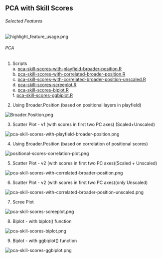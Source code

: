 ## PCA with Skill Scores

###### Selected Features  
  
![highlight_feature_usage.png](highlight_feature_usage.png)
  
###### PCA  
1. Scripts  
 a. [pca-skill-scores-with-playfield-broader-position.R](../../code/pca-skill-scores-with-playfield-broader-position.R)  
 b. [pca-skill-scores-with-correlated-broader-position.R](../../code/pca-skill-scores-with-correlated-broader-position.R)  
 c. [pca-skill-scores-with-correlated-broader-position-unscaled.R](../../code/pca-skill-scores-with-correlated-broader-position-unscaled.R)  
 d. [pca-skill-scores-screeplot.R](../../code/pca-skill-scores-screeplot.R)  
 e. [pca-skill-scores-biplot.R](../../code/pca-skill-scores-biplot.R)  
 f. [pca-skill-scores-ggbiplot.R](../../code/pca-skill-scores-ggbiplot.R)  
  
2. Using Broader.Position (based on positional layers in playfield)  
  
![Broader.Position.png](Broader.Position.png)
  
3. Scatter Plot - v1 (with scores in first two PC axes) (Scaled+Unscaled)  
  
![pca-skill-scores-with-playfield-broader-position.png](pca-skill-scores-with-playfield-broader-position.png)
  
4. Using Broader.Position (based on correlation of positional scores)  
  
![positional-scores-correlation-plot.png](positional-scores-correlation-plot.png)
  
5. Scatter Plot - v2 (with scores in first two PC axes)(Scaled + Unscaled)  
  
![pca-skill-scores-with-correlated-broader-position.png](pca-skill-scores-with-correlated-broader-position.png)
  
6. Scatter Plot - v2 (with scores in first two PC axes)(only Unscaled)  
  
![pca-skill-scores-with-correlated-broader-position-unscaled.png](pca-skill-scores-with-correlated-broader-position-unscaled.png)
  
7. Scree Plot  
  
![pca-skill-scores-screeplot.png](pca-skill-scores-screeplot.png)  
  
8. Biplot - with biplot() function  
  
![pca-skill-scores-biplot.png](pca-skill-scores-biplot.png)
  
9. Biplot - with ggbiplot() function  
  
![pca-skill-scores-ggbiplot.png](pca-skill-scores-ggbiplot.png)